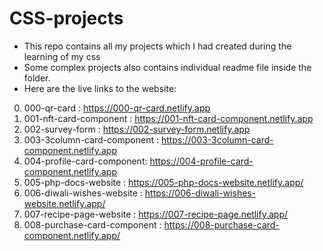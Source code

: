 # CSS-projects
- This repo contains all my projects which I had created during the learning of my css
- Some complex projects also contains individual readme file inside the folder.
- Here are the live links to the website:

0) 000-qr-card : https://000-qr-card.netlify.app
1) 001-nft-card-component : https://001-nft-card-component.netlify.app
2) 002-survey-form : https://002-survey-form.netlify.app
3) 003-3column-card-component : https://003-3column-card-component.netlify.app
4) 004-profile-card-component: https://004-profile-card-component.netlify.app
5) 005-php-docs-website : https://005-php-docs-website.netlify.app/
6) 006-diwali-wishes-website : https://006-diwali-wishes-website.netlify.app/
7) 007-recipe-page-website : https://007-recipe-page.netlify.app/
8) 008-purchase-card-component : https://008-purchase-card-component.netlify.app/
   
